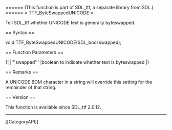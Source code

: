 ====== (This function is part of SDL_ttf, a separate library from SDL.) ======
= TTF_ByteSwappedUNICODE =

Tell SDL_ttf whether UNICODE text is generally byteswapped.

== Syntax ==

<syntaxhighlight lang='c'>
void TTF_ByteSwappedUNICODE(SDL_bool swapped);
</syntaxhighlight>

== Function Parameters ==

{|
|'''swapped'''
|boolean to indicate whether text is byteswapped
|}

== Remarks ==

A UNICODE BOM character in a string will override this setting for the
remainder of that string.

== Version ==

This function is available since SDL_ttf 2.0.12.

----
[[CategoryAPI]]


